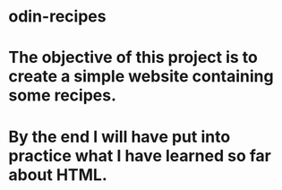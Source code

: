 # odin-recipes
# The objective of this project is to create a simple website containing some recipes.
# By the end I will have put into practice what I have learned so far about HTML.
